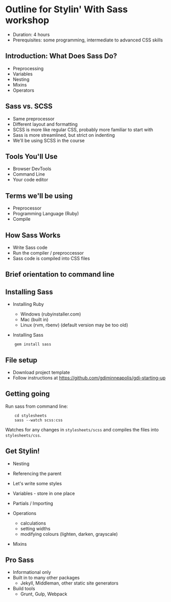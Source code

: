 # Outline for Stylin' With Sass workshop

* Duration: 4 hours
* Prerequisites: some programming, intermediate to advanced CSS skills

## Introduction: What Does Sass Do?

* Preprocessing
* Variables
* Nesting
* Mixins
* Operators

## Sass vs. SCSS

* Same preprocessor
* Different layout and formatting
* SCSS is more like regular CSS, probably more familiar to start with
* Sass is more streamlined, but strict on indenting
* We'll be using SCSS in the course

## Tools You'll Use

* Browser DevTools
* Command Line
* Your code editor

## Terms we'll be using

* Preprocessor
* Programming Language (Ruby)
* Compile

## How Sass Works

* Write Sass code
* Run the compiler / preproccessor
* Sass code is compiled into CSS files

## Brief orientation to command line

## Installing Sass

* Installing Ruby

  * Windows (rubyinstaller.com)
  * Mac (built in)
  * Linux (rvm, rbenv) (default version may be too old)

* Installing Sass

```
    gem install sass
```

## File setup

* Download project template
* Follow instructions at https://github.com/gdiminneapolis/gdi-starting-up

## Getting going

Run sass from command line:

```
    cd stylesheets
    sass --watch scss:css
```
    
Watches for any changes in `stylesheets/scss` and compiles the files into `stylesheets/css`.

## Get Stylin!

* Nesting
* Referencing the parent
* Let's write some styles

* Variables - store in one place
* Partials / Importing
* Operations
  * calculations
  * setting widths
  * modifying colours (lighten, darken, grayscale)
* Mixins


## Pro Sass

* Informational only
* Built in to many other packages
  * Jekyll, Middleman, other static site generators
* Build tools
  * Grunt, Gulp, Webpack
  
